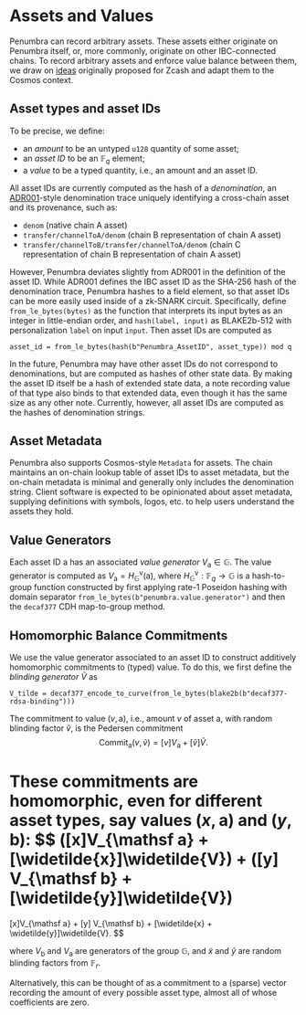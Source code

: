 # Assets and Values

Penumbra can record arbitrary assets.  These assets either originate on Penumbra
itself, or, more commonly, originate on other IBC-connected chains.  To record
arbitrary assets and enforce value balance between them, we draw on
[ideas][multi_asset] originally proposed for Zcash and adapt them to the Cosmos
context.

## Asset types and asset IDs

To be precise, we define:

- an *amount* to be an untyped `u128` quantity of some asset;
- an *asset ID* to be an $\mathbb F_q$ element;
- a *value* to be a typed quantity, i.e., an amount and an asset ID.

All asset IDs are currently computed as the hash of a *denomination*, an
[ADR001]-style denomination trace uniquely identifying a cross-chain asset and
its provenance, such as:
- `denom` (native chain A asset)
- `transfer/channelToA/denom` (chain B representation of chain A asset)
- `transfer/channelToB/transfer/channelToA/denom` (chain C representation of chain B representation of chain A asset)

However, Penumbra deviates slightly from ADR001 in the definition of the asset
ID. While ADR001 defines the IBC asset ID as the SHA-256 hash of the
denomination trace, Penumbra hashes to a field element, so that asset IDs can be
more easily used inside of a zk-SNARK circuit.  Specifically, define
`from_le_bytes(bytes)` as the function that interprets its input bytes as an
integer in little-endian order, and `hash(label, input)` as BLAKE2b-512 with
personalization `label` on input `input`.  Then asset IDs are computed as
```
asset_id = from_le_bytes(hash(b"Penumbra_AssetID", asset_type)) mod q
```

In the future, Penumbra may have other asset IDs do not correspond to
denominations, but are computed as hashes of other state data.  By making the
asset ID itself be a hash of extended state data, a note recording value of that
type also binds to that extended data, even though it has the same size as any
other note. Currently, however, all asset IDs are computed as the hashes of
denomination strings.

## Asset Metadata

Penumbra also supports Cosmos-style `Metadata` for assets. The chain maintains
an on-chain lookup table of asset IDs to asset metadata, but the on-chain
metadata is minimal and generally only includes the denomination string.  Client
software is expected to be opinionated about asset metadata, supplying
definitions with symbols, logos, etc. to help users understand the assets they
hold.

## Value Generators

Each asset ID $\mathsf a$ has an associated *value generator* $V_{\mathsf a} \in
\mathbb G$.  The value generator is computed as $V_{\mathsf a} = H_{\mathbb
G}^{\mathsf v}(\mathsf a)$, where $H_{\mathbb G}^{\mathsf v} : \mathbb F_q
\rightarrow \mathbb G$ is a hash-to-group function constructed by first applying
rate-1 Poseidon hashing with domain separator
`from_le_bytes(b"penumbra.value.generator")` and then the `decaf377` CDH
map-to-group method.

## Homomorphic Balance Commitments

We use the value generator associated to an asset ID to construct additively homomorphic
commitments to (typed) value.  To do this, we first define the *blinding
generator* $\widetilde{V}$ as
```
V_tilde = decaf377_encode_to_curve(from_le_bytes(blake2b(b"decaf377-rdsa-binding")))
```

The commitment to value $(v, \mathsf a)$, i.e., amount $v$ of asset $\mathsf a$,
with random blinding factor $\widetilde{v}$, is the Pedersen commitment
$$
\operatorname {Commit}_{\mathsf a}(v, \widetilde{v}) = [v]V_{\mathsf a} + [\widetilde{v}]\widetilde{V}.
$$

These commitments are homomorphic, even for different asset types, say values
$(x, \mathsf a)$ and $(y, \mathsf b)$:
$$
([x]V_{\mathsf a} + [\widetilde{x}]\widetilde{V}) + ([y] V_{\mathsf b} + [\widetilde{y}]\widetilde{V})
=
[x]V_{\mathsf a} + [y] V_{\mathsf b} + [\widetilde{x} + \widetilde{y}]\widetilde{V}.
$$

where $V_{\mathsf b}$ and $V_{\mathsf a}$ are generators of the group $\mathbb G$, and $\widetilde{x}$ and $\widetilde{y}$ are random blinding factors from $\mathbb F_r$.

Alternatively, this can be thought of as a commitment to a (sparse) vector
recording the amount of every possible asset type, almost all of whose
coefficients are zero.

[multi_asset]: https://github.com/zcash/zips/blob/626ea6ed78863290371a4e8bc74ccf8e92292099/drafts/zip-user-defined-assets.rst
[ADR001]: https://github.com/cosmos/ibc-go/blob/main/docs/architecture/adr-001-coin-source-tracing.md
[IBC]: https://docs.cosmos.network/master/ibc/overview.html
